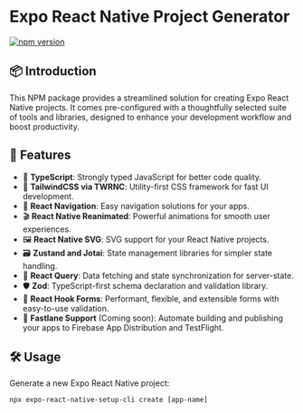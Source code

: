 # Expo React Native Project Generator

[![npm version](https://badge.fury.io/js/expo-react-native-setup-cli.svg)](https://www.npmjs.com/package/expo-react-native-setup-cli)

## 📦 Introduction

This NPM package provides a streamlined solution for creating Expo React Native projects. It comes pre-configured with a thoughtfully selected suite of tools and libraries, designed to enhance your development workflow and boost productivity.

## 🚀 Features

- 🔷 **TypeScript**: Strongly typed JavaScript for better code quality.
- 🎨 **TailwindCSS via TWRNC**: Utility-first CSS framework for fast UI development.
- 🧭 **React Navigation**: Easy navigation solutions for your apps.
- 🎬 **React Native Reanimated**: Powerful animations for smooth user experiences.
- 🖼️ **React Native SVG**: SVG support for your React Native projects.
- 🗃️ **Zustand and Jotai**: State management libraries for simpler state handling.
- 🔄 **React Query**: Data fetching and state synchronization for server-state.
- 🛡️ **Zod**: TypeScript-first schema declaration and validation library.
- 📝 **React Hook Forms**: Performant, flexible, and extensible forms with easy-to-use validation.
- 🚀 **Fastlane Support** (Coming soon): Automate building and publishing your apps to Firebase App Distribution and TestFlight.

<h2 id="🛠-usage">🛠 Usage</h2>
<p>Generate a new Expo React Native project:</p>
<pre><code class="language-bash">npx expo-react-native-setup-cli create [app-name]
</code></pre>
